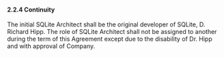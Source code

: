 #### 2\.2\.4 Continuity


The initial SQLite Architect shall be the original developer
of SQLite, D. Richard Hipp. The role of SQLite Architect shall
not be assigned to another during the term of this Agreement except 
due to the disability of Dr. Hipp and with approval of Company.




